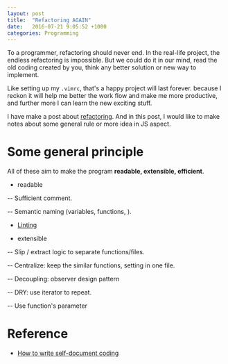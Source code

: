 ```yaml
---
layout: post
title:  "Refactoring AGAIN"
date:   2016-07-21 9:05:52 +1000
categories: Programming
---
```


To a programmer, refactoring should never end. In the real-life project, the endless refactoring is impossible. But we could do it in our mind, read the old coding created by you, think any better solution or new way to implement.

Like setting up my `.vimrc`, that's a happy project will last forever. because I reckon it will help me better the work flow and make me more productive, and further more I can learn the new exciting stuff.

I have make a post about [refactoring](http://ericatsydney.github.io/programming/2016/05/23/refactoring.html). And in this post, I would like to make notes about some general rule or more idea in JS aspect.

Some general principle
======================
All of these aim to make the program **readable, extensible, efficient**.

- readable

-- Sufficient comment.

-- Semantic naming (variables, functions, ).

- [Linting](http://ericatsydney.github.io/programming/2016/07/15/linting.html)

- extensible

-- Slip / extract logic to separate functions/files.

-- Centralize: keep the similar functions, setting in one file.

-- Decoupling: observer design pattern

-- DRY: use iterator to repeat.

-- Use function's parameter  

Reference
=========
- [How to write self-document coding](https://www.sitepoint.com/self-documenting-javascript/) 
